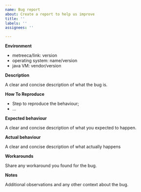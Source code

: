 ```yaml
---
name: Bug report
about: Create a report to help us improve
title: ''
labels: ''
assignees: ''

---
```


**Environment**

- metreeca/link: version
- operating system: name/version
- java VM: vendor/version

**Description**

A clear and concise description of what the bug is.

**How To Reproduce**

- Step to reproduce the behaviour;
- …

**Expected behaviour**

A clear and concise description of what you expected to happen.

**Actual behaviour**

A clear and concise description of what actually happens

**Workarounds**

Share any workaround you found for the bug.

**Notes**

Additional observations and any other context about the bug.
